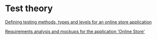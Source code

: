 # Test theory 
[Defining testing methods, types and levels for an online store application](https://docs.google.com/spreadsheets/d/1WwU6X8-ULypY3vg6amphcT-XIiWM07BvGndUCuTUZwY/edit?usp=drive_link)

[Requirements analysis and mockups for the application 'Online Store'](https://docs.google.com/spreadsheets/d/1jk7Q5qhUeKZeqXpnTCl4QG4paNvT5q31CnUYD9H2uEI/edit?usp=drive_link)
